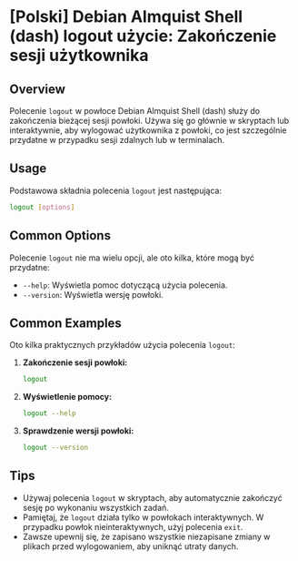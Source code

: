 # [Polski] Debian Almquist Shell (dash) logout użycie: Zakończenie sesji użytkownika

## Overview
Polecenie `logout` w powłoce Debian Almquist Shell (dash) służy do zakończenia bieżącej sesji powłoki. Używa się go głównie w skryptach lub interaktywnie, aby wylogować użytkownika z powłoki, co jest szczególnie przydatne w przypadku sesji zdalnych lub w terminalach.

## Usage
Podstawowa składnia polecenia `logout` jest następująca:

```sh
logout [options]
```

## Common Options
Polecenie `logout` nie ma wielu opcji, ale oto kilka, które mogą być przydatne:

- `--help`: Wyświetla pomoc dotyczącą użycia polecenia.
- `--version`: Wyświetla wersję powłoki.

## Common Examples
Oto kilka praktycznych przykładów użycia polecenia `logout`:

1. **Zakończenie sesji powłoki:**

   ```sh
   logout
   ```

2. **Wyświetlenie pomocy:**

   ```sh
   logout --help
   ```

3. **Sprawdzenie wersji powłoki:**

   ```sh
   logout --version
   ```

## Tips
- Używaj polecenia `logout` w skryptach, aby automatycznie zakończyć sesję po wykonaniu wszystkich zadań.
- Pamiętaj, że `logout` działa tylko w powłokach interaktywnych. W przypadku powłok nieinteraktywnych, użyj polecenia `exit`.
- Zawsze upewnij się, że zapisano wszystkie niezapisane zmiany w plikach przed wylogowaniem, aby uniknąć utraty danych.